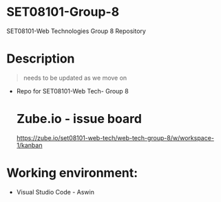 # SET08101-Group-8
SET08101-Web Technologies Group 8 Repository

# Description 

 > needs to be updated as we move on

 - Repo for SET08101-Web Tech- Group 8

   # Zube.io - issue board
   https://zube.io/set08101-web-tech/web-tech-group-8/w/workspace-1/kanban


# Working environment:
- Visual Studio Code - Aswin
